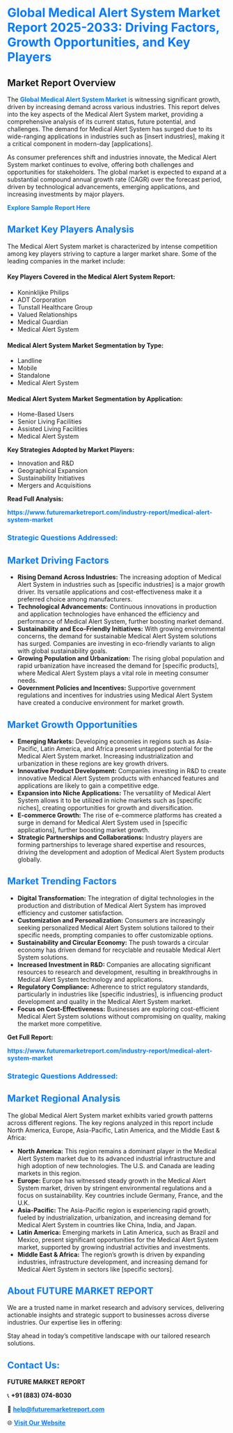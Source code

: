 <h1 style="color: #007BFF;">Global Medical Alert System Market Report 2025-2033: Driving Factors, Growth Opportunities, and Key Players</h1>

<section id="overview">
<h2>Market Report Overview</h2>
<p>The <a href="https://www.futuremarketreport.com/industry-report/medical-alert-system-market" style="color: #007BFF; text-decoration: none;"><strong>Global Medical Alert System Market</strong></a> is witnessing significant growth, driven by increasing demand across various industries. This report delves into the key aspects of the Medical Alert System market, providing a comprehensive analysis of its current status, future potential, and challenges. The demand for Medical Alert System has surged due to its wide-ranging applications in industries such as [insert industries], making it a critical component in modern-day [applications].</p>
<p>As consumer preferences shift and industries innovate, the Medical Alert System market continues to evolve, offering both challenges and opportunities for stakeholders. The global market is expected to expand at a substantial compound annual growth rate (CAGR) over the forecast period, driven by technological advancements, emerging applications, and increasing investments by major players.</p>
</section>

<section id="overview">
<p><a href="https://www.futuremarketreport.com/request-sample/reportId=101232" style="color: #007BFF; text-decoration: none;"><strong>Explore Sample Report Here</strong></a></p>
</section>

<section id="key-players">
<h2 style="color: #007BFF;">Market Key Players Analysis</h2>
<p>The Medical Alert System market is characterized by intense competition among key players striving to capture a larger market share. Some of the leading companies in the market include:</p>
<h4>Key Players Covered in the Medical Alert System Report:</h4>
<ul><li>Koninklijke Philips</li><li>ADT Corporation</li><li>Tunstall Healthcare Group</li><li>Valued Relationships</li><li>Medical Guardian</li><li>Medical Alert System</li></ul>
<h4>Medical Alert System Market Segmentation by Type:</h4>
<ul><li>Landline</li><li>Mobile</li><li>Standalone</li><li>Medical Alert System</li></ul>

<h4>Medical Alert System Market Segmentation by Application:</h4>
<ul><li>Home-Based Users</li><li>Senior Living Facilities</li><li>Assisted Living Facilities</li><li>Medical Alert System</li></ul>
<p><strong>Key Strategies Adopted by Market Players:</strong></p>
<ul>
<li>Innovation and R&D</li>
<li>Geographical Expansion</li>
<li>Sustainability Initiatives</li>
<li>Mergers and Acquisitions</li>
</ul>
</section>

<section>
<p><strong>Read Full Analysis: </strong></p><a href="https://www.futuremarketreport.com/industry-report/medical-alert-system-market" style="color: #007BFF; text-decoration: none;"><strong>https://www.futuremarketreport.com/industry-report/medical-alert-system-market</strong></a>
<h3 style="color: #007BFF;">Strategic Questions Addressed:</h3>
</section>

<section id="driving-factors">
<h2 style="color: #007BFF;">Market Driving Factors</h2>
<ul>
<li><strong>Rising Demand Across Industries:</strong> The increasing adoption of Medical Alert System in industries such as [specific industries] is a major growth driver. Its versatile applications and cost-effectiveness make it a preferred choice among manufacturers.</li>
<li><strong>Technological Advancements:</strong> Continuous innovations in production and application technologies have enhanced the efficiency and performance of Medical Alert System, further boosting market demand.</li>
<li><strong>Sustainability and Eco-Friendly Initiatives:</strong> With growing environmental concerns, the demand for sustainable Medical Alert System solutions has surged. Companies are investing in eco-friendly variants to align with global sustainability goals.</li>
<li><strong>Growing Population and Urbanization:</strong> The rising global population and rapid urbanization have increased the demand for [specific products], where Medical Alert System plays a vital role in meeting consumer needs.</li>
<li><strong>Government Policies and Incentives:</strong> Supportive government regulations and incentives for industries using Medical Alert System have created a conducive environment for market growth.</li>
</ul>
</section>

<section id="growth-opportunities">
<h2 style="color: #007BFF;">Market Growth Opportunities</h2>
<ul>
<li><strong>Emerging Markets:</strong> Developing economies in regions such as Asia-Pacific, Latin America, and Africa present untapped potential for the Medical Alert System market. Increasing industrialization and urbanization in these regions are key growth drivers.</li>
<li><strong>Innovative Product Development:</strong> Companies investing in R&D to create innovative Medical Alert System products with enhanced features and applications are likely to gain a competitive edge.</li>
<li><strong>Expansion into Niche Applications:</strong> The versatility of Medical Alert System allows it to be utilized in niche markets such as [specific niches], creating opportunities for growth and diversification.</li>
<li><strong>E-commerce Growth:</strong> The rise of e-commerce platforms has created a surge in demand for Medical Alert System used in [specific applications], further boosting market growth.</li>
<li><strong>Strategic Partnerships and Collaborations:</strong> Industry players are forming partnerships to leverage shared expertise and resources, driving the development and adoption of Medical Alert System products globally.</li>
</ul>
</section>

<section id="trending-factors">
<h2 style="color: #007BFF;">Market Trending Factors</h2>
<ul>
<li><strong>Digital Transformation:</strong> The integration of digital technologies in the production and distribution of Medical Alert System has improved efficiency and customer satisfaction.</li>
<li><strong>Customization and Personalization:</strong> Consumers are increasingly seeking personalized Medical Alert System solutions tailored to their specific needs, prompting companies to offer customizable options.</li>
<li><strong>Sustainability and Circular Economy:</strong> The push towards a circular economy has driven demand for recyclable and reusable Medical Alert System solutions.</li>
<li><strong>Increased Investment in R&D:</strong> Companies are allocating significant resources to research and development, resulting in breakthroughs in Medical Alert System technology and applications.</li>
<li><strong>Regulatory Compliance:</strong> Adherence to strict regulatory standards, particularly in industries like [specific industries], is influencing product development and quality in the Medical Alert System market.</li>
<li><strong>Focus on Cost-Effectiveness:</strong> Businesses are exploring cost-efficient Medical Alert System solutions without compromising on quality, making the market more competitive.</li>
</ul>
</section>

<section>
<p><strong>Get Full Report: </strong></p><a href="https://www.futuremarketreport.com/industry-report/medical-alert-system-market" style="color: #007BFF; text-decoration: none;"><strong>https://www.futuremarketreport.com/industry-report/medical-alert-system-market</strong></a>
<h3 style="color: #007BFF;">Strategic Questions Addressed:</h3>
</section>


<section id="regional-analysis">
<h2 style="color: #007BFF;">Market Regional Analysis</h2>
<p>The global Medical Alert System market exhibits varied growth patterns across different regions. The key regions analyzed in this report include North America, Europe, Asia-Pacific, Latin America, and the Middle East & Africa:</p>
<ul>
<li><strong>North America:</strong> This region remains a dominant player in the Medical Alert System market due to its advanced industrial infrastructure and high adoption of new technologies. The U.S. and Canada are leading markets in this region.</li>
<li><strong>Europe:</strong> Europe has witnessed steady growth in the Medical Alert System market, driven by stringent environmental regulations and a focus on sustainability. Key countries include Germany, France, and the U.K.</li>
<li><strong>Asia-Pacific:</strong> The Asia-Pacific region is experiencing rapid growth, fueled by industrialization, urbanization, and increasing demand for Medical Alert System in countries like China, India, and Japan.</li>
<li><strong>Latin America:</strong> Emerging markets in Latin America, such as Brazil and Mexico, present significant opportunities for the Medical Alert System market, supported by growing industrial activities and investments.</li>
<li><strong>Middle East & Africa:</strong> The region’s growth is driven by expanding industries, infrastructure development, and increasing demand for Medical Alert System in sectors like [specific sectors].</li>
</ul>
</section>

<footer>
<h2 style="color: #007BFF;">About FUTURE MARKET REPORT</h2>
<p>We are a trusted name in market research and advisory services, delivering actionable insights and strategic support to businesses across diverse industries. Our expertise lies in offering:</p>

<p>Stay ahead in today’s competitive landscape with our tailored research solutions.</p>

<h2 style="color: #007BFF;">Contact Us:</h2>
<p><strong>FUTURE MARKET REPORT</strong></p>
<p>📞 <strong>+91 (883) 074-8030</strong></p>
<p>📧 <strong><a href="mailto:help@futuremarketreport.com" style="color: #007BFF;">help@futuremarketreport.com</a></strong></p>
<p>🌐 <strong><a href="https://www.futuremarketreport.com/" style="color: #007BFF;">Visit Our Website</a></strong></p>
</footer>